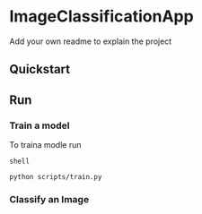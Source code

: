 # ImageClassificationApp

Add your own readme to explain the project 


## Quickstart 

## Run

### Train a model 

To traina modle run 
```
shell 

python scripts/train.py

```
### Classify an Image 

